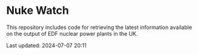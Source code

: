 # Nuke Watch

This repository includes code for retrieving the latest information available on the output of EDF nuclear power plants in the UK.

Last updated: 2024-07-07 20:11